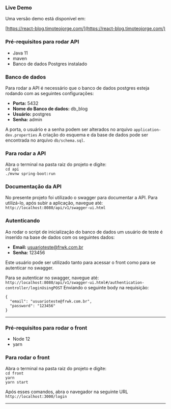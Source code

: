 ### Live Demo
Uma versão demo está disponível em:<br>

[https://react-blog.timoteojorge.com/](https://react-blog.timoteojorge.com/)


### Pré-requisitos para rodar API

* Java 11
* maven
* Banco de dados Postgres instalado

### Banco de dados
Para rodar a API é necessário que o banco de dados postgres esteja rodando com as seguintes configurações:

* **Porta:** 5432
* **Nome do Banco de dados:** db_blog
* **Usuário:** postgres
* **Senha:** admin

A porta, o usuário e a senha podem ser alterados no arquivo `application-dev.properties`
A criação do esquema e da base de dados pode ser encontrada no arquivo `db/schema.sql`.

### Para rodar a API

Abra o terminal na pasta raiz do projeto e digite:<br>
`cd api`<br>
`./mvnw spring-boot:run`<br>

### Documentação da API
No presente projeto foi utilizado o swagger para documentar a API. Para utilizá-lo, após subir a aplicação, navegue até:<br>
`http://localhost:8080/api/v1/swagger-ui.html`<br>

### Autenticando
Ao rodar o script de inicialização do banco de dados um usuário de teste é inserido na base de dados com os seguintes dados:

* **Email:** usuarioteste@frwk.com.br
* **Senha:** 123456

Este usuário pode ser utilizado tanto para acessar o front como para se autenticar no swagger.

Para se autenticar no swagger, navegue até:<br>
`http://localhost:8080/api/v1/swagger-ui.html#/authentication-controller/loginUsingPOST`
Enviando o seguinte body na requisição:<br>
```
{
  "email": "usuarioteste@frwk.com.br",
  "password": "123456"
}
```
- - -

### Pré-requisitos para rodar o front

* Node 12
* yarn

### Para rodar o front

Abra o terminal na pasta raiz do projeto e digite:<br>
`cd front`<br>
`yarn`<br>
`yarn start`<br>

Após esses comandos, abra o navegador na seguinte URL
`http://localhost:3000/login`
- - -
